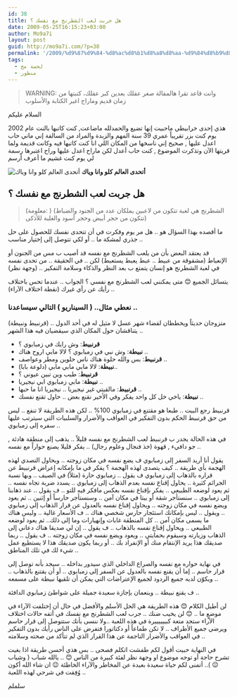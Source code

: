 ```yaml
---
id: 38
title: هل جربت لعب الشطرنج مع نفسك ؟
date: 2009-05-25T16:15:23+03:00
author: Mo9a7i
layout: post
guid: http://mo9a7i.com/?p=38
permalink: '/2009/%d9%87%d9%84-%d8%ac%d8%b1%d8%a8%d8%aa-%d9%84%d8%b9%d8%a8-%d8%a7%d9%84%d8%b4%d8%b7%d8%b1%d9%86%d8%ac-%d9%85%d8%b9-%d9%86%d9%81%d8%b3%d9%83-%d8%9f/'
tags:
  - لحسة مخ
  - منظور
---
```

> WARNING: وانت قاعد تقرا هالمقالة صغر عقلك بعدين كبر عقلك، كتبتها من زمان قديم وماراح اغير الكتابة والأسلوب

السلام عليكم

هذي إحدى خرابيطي ماحبيت إنها تضيع والحمدلله ماضاعت, كنت كاتبها بالنت عام 2002 يوم كنت بزر تقريباً عمري 39 سنة المهم والزبدة والمراد من السالفة إني ماني حاب اعدل عليها , صحيح إني ناسخها من المكان اللي انا كنت كاتبها فيه وكانت قديمة ولما قريتها الآن وتذكرت الموضوع , كنت حاب أعدل لكن ماراح اعدل عليها وراح اعتبرها رسمة لي يوم كنت غشيم ما أعرف أرسم
  
![أتحدى العالم كلو وانا وياك](https://images.pexels.com/photos/1040157/pexels-photo-1040157.jpeg?auto=compress&cs=tinysrgb&dpr=2&h=500&w=800)
__أتحدى العالم كلو وانا وياك__
          
## هل جربت لعب الشطرنج مع نفسك ؟
> (معلومة: ) (الشطرنج هي لعبة تتكون من لاعبين يملكان عدد من الجنود والضباط تتكون من حجر أبيض وحجر أسود والغلبة للأذكى)

ما أقصده بهذا السؤال هو .. هل مر يوم وفكرت في أن تتحدى نفسك للحصول على حل جذري لمشكة ما .. أو لكي تتوصل إلى إختيار مناسب ..

قد يعتقد البعض بأن من يلعب الشطرنج مع نفسه قد أصيب ب مس من الجنون أو الإنعباط (مشقوقة من عبيط .. عبط يعبط يستعبط) لكن .. في الحقيقة .. من تحدى نفسه في لعبة الشطرنج هو إنسان يتمتع ب بعد النظر والذكاء وسلامة التفكير .. (وجهة نظر)

يتسائل الجميع 😊 متى يمكنني لعب الشطرنج مع نفسي ؟ الجواب .. عندما تحس باختلاف رأيك عن رأي غيرك (نقطة اختلاف الآراء) ..
        
### نعطي مثال.. ( السيناريو ) التالي سيساعدنا ..
        
(قرنبيط ونبيطة) متزوجان حديثاً ويخططان لقضاء شهر عسل لا مثيل له في أحد الدول .. يتناقشان حول المكان الذي سيقضيان فيه هذا الشهر ..

- **قرنبيط**: وش رايك في زمبابوي ؟
- **نبيطة**: وش نبي في زمبابوي ؟ لالا مابي اروح هناك ..
- **قرنبيط**: بس والله حلوة هناك ناس حلوين ومطر وعواصف ..
- **نبيطة**: لالا مابي مابي مابي (دلوعة بابا)..
- **قرنبيط**: طيب وين تبين عيوني ؟
- **نبيطة**: مابي زمبابوي ابي نيجيريا ..
- **قرنبيط**: مالقيتي غير نيجيريا .. نيجيريا انا ما حبها ..
- **نبيطة**: ياخي خل كل واحد يفكر وفي الأخير نقنع بعض .. حاول تقنع نفسك ..

قرنبيط رجع البيت .. طبعا هو مقتنع في زمبابوي 100% .. لكن هذه الطريقة لا تنفع .. ليس من حق قرنبيط الحكم بدون التفكير في العواقب والأضرار والسلبيات التي سيترتب عليها سفره إلى زمبابوي ..

في هذه الحالة يجدر ب قرنبيط لعب الشطرنج مع نفسه قليلاً .. يذهب إلى منطقة هادئة , جو دافيء , قهوة (خذ فنجال وعلوم رجال) .. يفكر قليلا يصنع حواراً مع نفسه ..

يقول أنا أريد السفر إلى زمبابوي ف يضع نفسه في مكان زوجته .. ويحاول التصدي لهذه الهجمة بأي طريقة .. كيف يتصدى لهذه الهجمة ؟ يفكر في ما بإمكانه إعراض قرنبيط عن قراره بالذهاب إلى زمبابوي ف يقول .. زمبابوي حارة (مثلاً) في الصيف .. وبها نسبة الجرائم كثيرة .. يحاول إقناع نفسه بعدم الذهاب إلى زمبابوي .. يسدد ضربة تجاه نفسه .. ثم يعود لوضعه الطبيعي .. يفكر بإقناع نفسه بعكس مافكر فيه للتو .. ف يقول .. عند ذهابنا إلى زمبابوي .. سنستأجر شقة أو بيتا في مكان آمن .. وسنستأجر حارساً أو إثنين .. ثم يعود ويضع نفسه في مكان زوجته .. ويحاول إقناع نفسه بالعدول عن قرار الذهاب إلى زمبابوي .. ويقول .. ليس بإمكانك استئجار حارس شخصي هناك .. ف الأسعار غالية .. وليس هناك ما يسمى مكان آمن .. كل المنطقة غابات وإنهيارات وما إلى ذلك.. ثم يعود لوضعه الطبيعي .. ويحاول إقناع نفسه بالذهاب .. ف يقول .. إن لي صديقا هناك دعاني إلى الذهاب وزيارته وسيقوم بحمايتي .. ويعود ويضع نفسه في مكان زوجته .. ف يقول .. ربما صديقك هذا يريد الإنتقام منك أو الإنفراد بك .. أو ربما يكون صديقك هذا لا يستطيع عمل شيء لك في تلك المناطق ..

في نهاية حواره مع نفسه والصراع الداخلي الذي سيدور بداخله .. سيجد بأنه توصل إلى قرار حاسم .. إما أن يقنع نفسه بالعدول عن السفر إلى زمبابوي .. أو أن يقتنع بالذهاب .. ويكوّن لديه جميع الردود لجميع الإعتراضات التي يمكن أن تلقيها نبيطة على مسمعه ..

ف يقنع نبيطة .. وينعمان بإجازة سعيدة جميلة على شواطئ زمبابوي الدافئة ..

لن أطيل الكلام 😊 هذه الطريقة هي الحل الأسلم والأفضل في حال أن إختلفت الآراء في موضعٍ ما .. 😊 لن يخيب ضنك .. جرب لعب الشطرنج مع نفسك في أتفه حالات اختلاف الآراء ستجد متعة كبييييييرة في هذه اللعبة ..ولا ننسى بأنك ستتوصل إلى قرار حاسم ويرضي جميع الأطراف .. لا تكن طماعاُ أو دكتاتورا فتفرض على الناس رأيك بدون التفكير في العواقب والأضرار الناجمة عن هذا القرار الذي لم تتأكد من صحته وسلامته ..

في النهاية حبيت أقول لكم طفشت اتكلم فصحى .. بس هذي أحسن طريقة اذا بغيت تشرح حاجة أو توجه موضوع او وجهة نظر لفئة كبيرة من الناس 😊 .. يالله شباب ( وشياب 😉 ).. أتمنى لكم حياة سعيدة بعيدة عن المخاطر والآراء الخاطئة 😉 ان شاء الله أكون وُفِقت في شرحي لهذه اللعبة ..
        
سلملم
